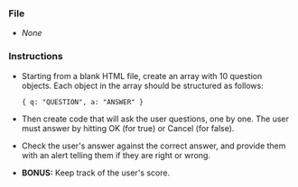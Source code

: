 ### File

* _None_

### Instructions

* Starting from a blank HTML file, create an array with 10 question objects. Each object in the array should be structured as follows: 

  `{ q: "QUESTION", a: "ANSWER" }`

* Then create code that will ask the user questions, one by one. The user must answer by hitting OK (for true) or Cancel (for false).

* Check the user's answer against the correct answer, and provide them with an alert telling them if they are right or wrong.

* **BONUS:** Keep track of the user's score.
